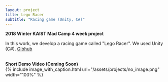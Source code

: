 ```yaml
---
layout: project
title: Lego Racer
subtitle: "Racing game (Unity, C#)"
---
```

<script src="https://cdn.mathjax.org/mathjax/latest/MathJax.js?config=TeX-AMS-MML_HTMLorMML" type="text/javascript"></script>

**2018 Winter KAIST Mad Camp 4 week project**

In this work, we develop a racing game called "Lego Racer". We used Unity (C#). [Gibhub](https://github.com/Soulmates2/Madcampweek4)
<br/> &nbsp;&nbsp;&nbsp;&nbsp;

**Short Demo Video (Coming Soon)** <br/>
{%
	include image_with_caption.html
	url="/assets/projects/no_image.png"
	width="100%"
%}


